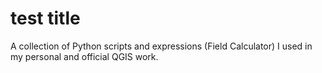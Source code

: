 # test title
A collection of Python scripts and expressions (Field Calculator) I used in my personal and official QGIS work.

